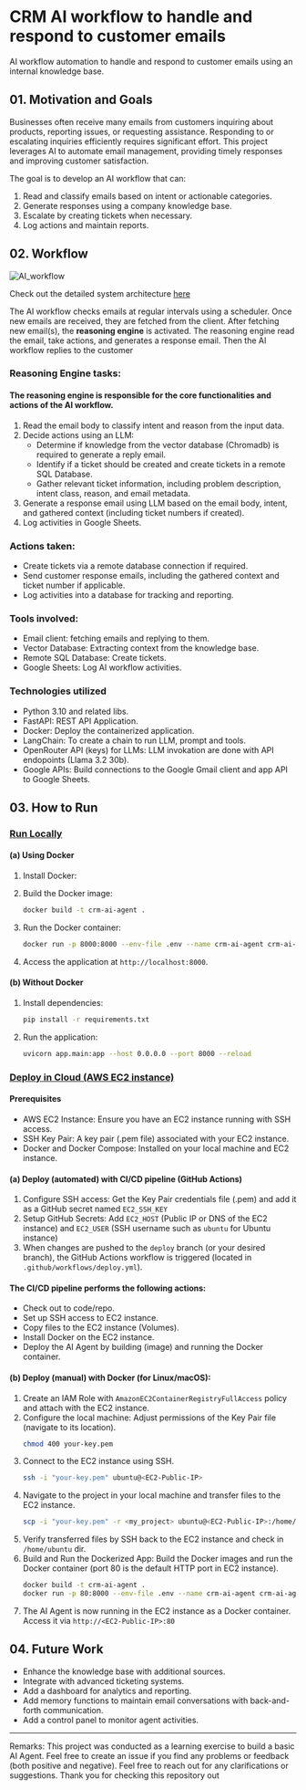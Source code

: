 # CRM AI workflow to handle and respond to customer emails

AI workflow automation to handle and respond to customer emails using an internal knowledge base.

## 01. Motivation and Goals
Businesses often receive many emails from customers inquiring about products, reporting issues, or requesting assistance. Responding to or escalating inquiries efficiently requires significant effort. This project leverages AI to automate email management, providing timely responses and improving customer satisfaction.

The goal is to develop an AI workflow that can:
1. Read and classify emails based on intent or actionable categories.
2. Generate responses using a company knowledge base.
3. Escalate by creating tickets when necessary.
4. Log actions and maintain reports.

## 02. Workflow

![AI_workflow](resources/ai_agent_workflow.png)

Check out the detailed system architecture [here](resources/CRM_AI_automation_detailed_architetcure.png)

The AI workflow checks emails at regular intervals using a scheduler. Once new emails are received, they are fetched from the client. After fetching new email(s), the **reasoning engine** is activated. The reasoning engine read the email, take actions, and generates a response email. Then the AI workflow replies to the customer

### Reasoning Engine tasks:

#### The reasoning engine is responsible for the core functionalities and actions of the AI workflow.

1. Read the email body to classify intent and reason from the input data.
2. Decide actions using an LLM:
    - Determine if knowledge from the vector database (Chromadb) is required to generate a reply email.
    - Identify if a ticket should be created and create tickets in a remote SQL Database.
    - Gather relevant ticket information, including problem description, intent class, reason, and email metadata.
3. Generate a response email using LLM based on the email body, intent, and gathered context (including ticket numbers if created).
4. Log activities in Google Sheets.

### Actions taken:
- Create tickets via a remote database connection if required.
- Send customer response emails, including the gathered context and ticket number if applicable.
- Log activities into a database for tracking and reporting.

### Tools involved:
- Email client: fetching emails and replying to them.
- Vector Database:  Extracting context from the knowledge base.
- Remote SQL Database: Create tickets.
- Google Sheets: Log AI workflow activities.

### Technologies utilized
- Python 3.10 and related libs.
- FastAPI: REST API Application.
- Docker: Deploy the containerized application.
- LangChain: To create a chain to run LLM, prompt and tools.
- OpenRouter API (keys) for LLMs: LLM invokation are done with API endopoints (Llama 3.2 30b).
- Google APIs: Build connections to the Google Gmail client and app API to Google Sheets.

## 03. How to Run

### <ins>Run Locally</ins>

#### (a) Using Docker
1. Install Docker:

2. Build the Docker image:
   ```bash
   docker build -t crm-ai-agent .
   ```
3. Run the Docker container:
   ```bash
   docker run -p 8000:8000 --env-file .env --name crm-ai-agent crm-ai-agent
   ```
4. Access the application at `http://localhost:8000`.

#### (b) Without Docker
1. Install dependencies:
   ```bash
   pip install -r requirements.txt
   ```
2. Run the application:
   ```bash
   uvicorn app.main:app --host 0.0.0.0 --port 8000 --reload
   ```
### <ins>Deploy in Cloud (AWS EC2 instance)</ins>

#### Prerequisites
- AWS EC2 Instance: Ensure you have an EC2 instance running with SSH access.
- SSH Key Pair: A key pair (.pem file) associated with your EC2 instance.
- Docker and Docker Compose: Installed on your local machine and EC2 instance.

#### (a) Deploy (automated) with CI/CD pipeline (GitHub Actions)

1. Configure SSH access: Get the Key Pair credentials file (.pem) and add it as a GitHub secret named `EC2_SSH_KEY`
2. Setup GitHub Secrets: Add `EC2_HOST` (Public IP or DNS of the EC2 instance) and `EC2_USER` (SSH username such as `ubuntu` for Ubuntu instance)
3.  When changes are pushed to the `deploy` branch (or your desired branch), the GitHub Actions workflow is triggered (located in `.github/workflows/deploy.yml`).

#### The CI/CD pipeline performs the following actions:
- Check out to code/repo.
- Set up SSH access to EC2 instance.
- Copy files to the EC2 instance (Volumes).
- Install Docker on the EC2 instance.
- Deploy the AI Agent by building (image) and running the Docker container.

#### (b) Deploy (manual) with Docker (for Linux/macOS):

1. Create an IAM Role with `AmazonEC2ContainerRegistryFullAccess` policy and attach with the EC2 instance.
2. Configure the local machine: Adjust permissions of the Key Pair file (navigate to its location).
   ```bash 
   chmod 400 your-key.pem
   ``` 
3. Connect to the EC2 instance using SSH.
   ```bash 
   ssh -i "your-key.pem" ubuntu@<EC2-Public-IP>
   ``` 
4. Navigate to the project in your local machine and transfer files to the EC2 instance.
   ```bash 
   scp -i "your-key.pem" -r <my_project> ubuntu@<EC2-Public-IP>:/home/ubuntu/
   ```
5. Verify transferred files by SSH back to the EC2 instance and check in `/home/ubuntu` dir.
6. Build and Run the Dockerized App: Build the Docker images and run the Docker container (port 80 is the default HTTP port in EC2 instance).
   ```bash 
   docker build -t crm-ai-agent .
   docker run -p 80:8000 --env-file .env --name crm-ai-agent crm-ai-agent
   ```
7. The AI Agent is now running in the EC2 instance as a Docker container. Access it via `http://<EC2-Public-IP>:80`

## 04. Future Work
- Enhance the knowledge base with additional sources.
- Integrate with advanced ticketing systems.
- Add a dashboard for analytics and reporting.
- Add memory functions to maintain email conversations with back-and-forth communication.
- Add a control panel to monitor agent activities.

---
Remarks:
This project was conducted as a learning exercise to build a basic AI Agent. Feel free to create an issue if you find any problems or feedback (both positive and negative). Feel free to reach out for any clarifications or suggestions. Thank you for checking this repository out



